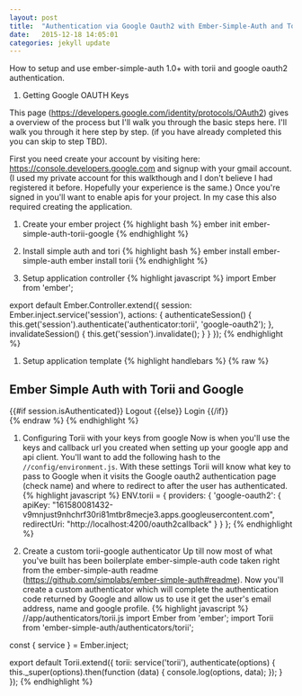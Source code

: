 ```yaml
---
layout: post
title:  "Authentication via Google Oauth2 with Ember-Simple-Auth and Torii"
date:   2015-12-18 14:05:01
categories: jekyll update
---
```


How to setup and use ember-simple-auth 1.0+ with torii and google oauth2 authentication. 

 1.  Getting Google OAUTH Keys
 
 This page (https://developers.google.com/identity/protocols/OAuth2) gives a overview of the process but I'll walk you through the basic steps here. I'll walk you through it here step by step. (if you have already completed this you can skip to step TBD).
 
 First you need create your account by visiting here: https://console.developers.google.com and signup with your gmail account. (I used my private account for this walkthough and I don't believe I had registered it before. Hopefully your experience is the same.) Once you're signed in you'll want to enable apis for your project. In my case this also required creating the application. 

 1. Create your ember project
{% highlight bash %}
ember init ember-simple-auth-torii-google
{% endhighlight %}
 
 1. Install simple auth and tori
{% highlight bash %}
ember install ember-simple-auth
ember install torii
{% endhighlight %}
 
 1.  Setup application controller
{% highlight javascript %}
import Ember from 'ember';

export default Ember.Controller.extend({
  session: Ember.inject.service('session'),
  actions: {
    authenticateSession() {
      this.get('session').authenticate('authenticator:torii', 'google-oauth2');
    },
    invalidateSession() {
      this.get('session').invalidate();
    }
  }
});
{% endhighlight %}
 
 1. Setup application template
{% highlight handlebars %}
{% raw %}
  <h2 id="title">Ember Simple Auth with Torii and Google</h2>

  <div>
    {{#if session.isAuthenticated}}
      <a {{action 'invalidateSession'}}>Logout</a>
    {{else}}
      <a {{action 'authenticateSession'}}>Login</a>
    {{/if}}
  </div>
{% endraw %}
{% endhighlight %}

 1. Configuring Torii with your keys from google
 Now is when you'll use the keys and callback url you created when setting up your google app and api client. You'll want to add the following hash to the ```//config/environment.js```. With these settings Torii will know what key to pass to Google when it visits the Google oauth2 authentication page (check name) and where to redirect to after the user has authenticated. 
{% highlight javascript %}
  ENV.torii = {
    providers: {
      'google-oauth2': {
        apiKey: "161580081432-v9mnjust9nhchrf30ri81mtbr8mecje3.apps.googleusercontent.com",
        redirectUri: "http://localhost:4200/oauth2callback"
      }
    }
  };
{% endhighlight %}

 1. Create a custom torii-google authenticator
 Up till now most of what you've built has been boilerplate ember-simple-auth code taken right from the ember-simple-auth readme (https://github.com/simplabs/ember-simple-auth#readme). Now you'll create a custom authenticator which will complete the authentication code returned by Google and allow us to use it get the user's email address, name and google profile. 
{% highlight javascript %}
  //app/authenticators/torii.js
  import Ember from 'ember';
  import Torii from 'ember-simple-auth/authenticators/torii';

  const { service } = Ember.inject;

  export default Torii.extend({
    torii: service('torii'),
    authenticate(options) {
      this._super(options).then(function (data) {
        console.log(options, data);
      });
    }
  });
{% endhighlight %}
